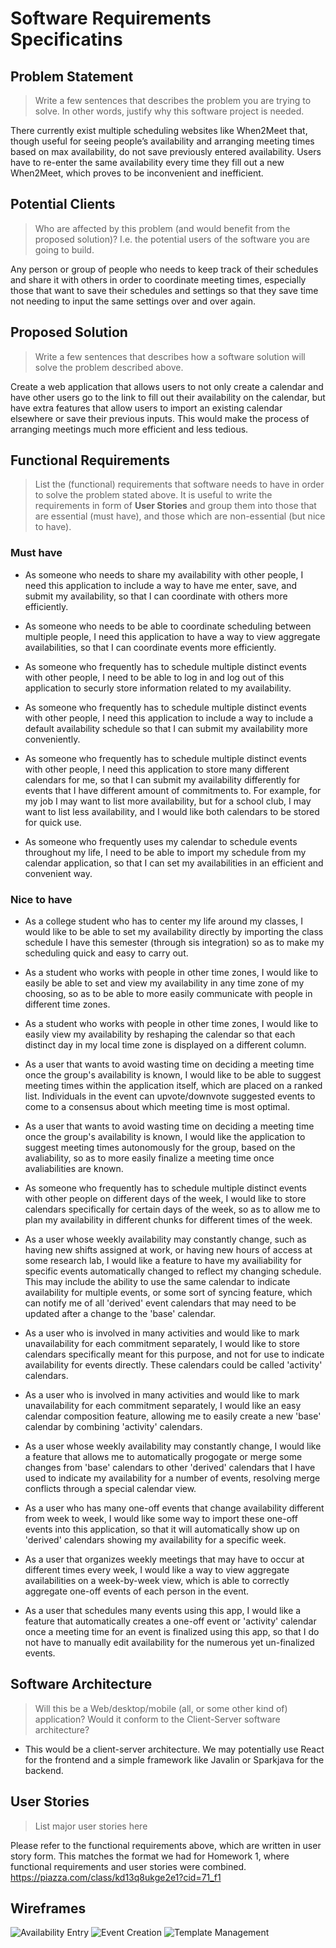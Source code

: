 # Software Requirements Specificatins

## Problem Statement 

> Write a few sentences that describes the problem you are trying to solve. In other words, justify why this software project is needed.

There currently exist multiple scheduling websites like When2Meet that, though useful
for seeing people’s availability and arranging meeting times based on max availability,
do not save previously entered availability. Users have to re-enter the same
availability every time they fill out a new When2Meet, which proves to be inconvenient
and inefficient.


## Potential Clients
> Who are affected by this problem (and would benefit from the proposed solution)? I.e. the potential users of the software you are going to build.

Any person or group of people who needs to keep track of their schedules and share it
with others in order to coordinate meeting times, especially those that want to save
their schedules and settings so that they save time not needing to input the same
settings over and over again.


## Proposed Solution
> Write a few sentences that describes how a software solution will solve the problem described above.

Create a web application that allows users to not only create a calendar and have
other users go to the link to fill out their availability on the calendar, but have
extra features that allow users to import an existing calendar elsewhere or save
their previous inputs. This would make the process of arranging meetings much more
efficient and less tedious.


## Functional Requirements
> List the (functional) requirements that software needs to have in order to solve the problem stated above. It is useful to write the requirements in form of **User Stories** and group them into those that are essential (must have), and those which are non-essential (but nice to have).

### Must have
* As someone who needs to share my availability with other people, I need this
application to include a way to have me enter, save, and submit my availability,
so that I can coordinate with others more efficiently.

* As someone who needs to be able to coordinate scheduling between multiple people,
I need this application to have a way to view aggregate availabilities, so that I
can coordinate events more efficiently.

* As someone who frequently has to schedule multiple distinct events with other people,
I need to be able to log in and log out of this application to securly store
information related to my availability.

* As someone who frequently has to schedule multiple distinct events with other people,
I need this application to include a way to include a default availability schedule
so that I can submit my availability more conveniently.

* As someone who frequently has to schedule multiple distinct events with other people,
I need this application to store many different calendars for me, so that I can submit
my availability differently for events that I have different amount of
commitments to. For example, for my job I may want to list more availability, but for
a school club, I may want to list less availability, and I would like both calendars
to be stored for quick use.

* As someone who frequently uses my calendar to schedule events throughout my life,
I need to be able to import my schedule from my calendar application, so that I can
set my availabilities in an efficient and convenient way.


### Nice to have
* As a college student who has to center my life around my classes, I would like to be
able to set my availability directly by importing the class schedule I have this
semester (through sis integration) so as to make my scheduling quick and easy to
carry out.

* As a student who works with people in other time zones, I would like to easily be
able to set and view my availability in any time zone of my choosing, so as to be able
to more easily communicate with people in different time zones.

* As a student who works with people in other time zones, I would like to easily view
my availability by reshaping the calendar so that each distinct day in my local time
zone is displayed on a different column.

* As a user that wants to avoid wasting time on deciding a meeting time once
the group's availability is known, I would like to be able to suggest meeting
times within the application itself, which are placed on a ranked list. Individuals
in the event can upvote/downvote suggested events to come to a consensus about which
meeting time is most optimal. 

* As a user that wants to avoid wasting time on deciding a meeting time once
the group's availability is known, I would like the application to suggest meeting
times autonomously for the group, based on the avaliability, so as to more easily
finalize a meeting time once avaliabilities are known.

* As someone who frequently has to schedule multiple distinct events with other people
on different days of the week, I would like to store calendars specifically for
certain days of the week, so as to allow me to plan my availability in different
chunks for different times of the week.

* As a user whose weekly availability may constantly change, such as having new shifts
assigned at work, or having new hours of access at some research lab, I would like a
feature to have my availiability for specific events automatically changed to reflect
my changing schedule. This may include the ability to use the same calendar to
indicate availability for multiple events, or some sort of syncing feature, which can
notify me of all 'derived' event calendars that may need to be updated after a change
to the 'base' calendar.

* As a user who is involved in many activities and would like to mark unavailability
for each commitment separately, I would like to store calendars specifically meant for
this purpose, and not for use to indicate availability for events directly. These
calendars could be called 'activity' calendars.

* As a user who is involved in many activities and would like to mark unavailability
for each commitment separately, I would like an easy calendar composition feature,
allowing me to easily create a new 'base' calendar by combining 'activity' calendars.

* As a user whose weekly availability may constantly change, I would like a feature
that allows me to automatically progogate or merge some changes from 'base' calendars
to other 'derived' calendars that I have used to indicate my availability for a
number of events, resolving merge conflicts through a special calendar view.

* As a user who has many one-off events that change availability different from week
to week, I would like some way to import these one-off events into this application,
so that it will automatically show up on 'derived' calendars showing my availability
for a specific week.

* As a user that organizes weekly meetings that may have to occur at different times
every week, I would like a way to view aggregate availabilities on a week-by-week
view, which is able to correctly aggregate one-off events of each person in the event. 

* As a user that schedules many events using this app, I would like a feature that
automatically creates a one-off event or 'activity' calendar once a meeting time for
an event is finalized using this app, so that I do not have to manually edit
availability for the numerous yet un-finalized events.


## Software Architecture
> Will this be a Web/desktop/mobile (all, or some other kind of) application? Would it conform to the Client-Server software architecture? 

* This would be a client-server architecture. We may potentially use React for the
frontend and a simple framework like Javalin or Sparkjava for the backend.


## User Stories
> List major user stories here

Please refer to the functional requirements above, which are written in user story
form. This matches the format we had for Homework 1, where functional requirements
and user stories were combined. https://piazza.com/class/kd13q8ukge2e1?cid=71_f1


## Wireframes

![Availability Entry](Availability_Entry.png "Availability Entry")
![Event Creation](Event_Creation.png "Event Creation")
![Template Management](Template_Management.png "Template Management")
